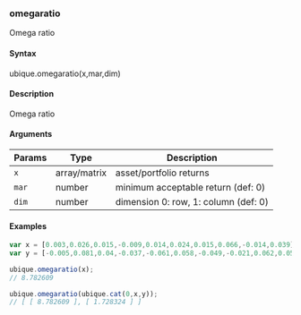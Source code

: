 ### omegaratio

Omega ratio


#### Syntax

ubique.omegaratio(x,mar,dim)


#### Description

Omega ratio  



#### Arguments

|Params|Type|Description
|---------|----|-----------
|`x` | array/matrix | asset/portfolio returns
|`mar` | number | minimum acceptable return (def: 0)
|`dim` | number | dimension 0: row, 1: column (def: 0)


#### Examples

```js
var x = [0.003,0.026,0.015,-0.009,0.014,0.024,0.015,0.066,-0.014,0.039];
var y = [-0.005,0.081,0.04,-0.037,-0.061,0.058,-0.049,-0.021,0.062,0.058];

ubique.omegaratio(x);
// 8.782609

ubique.omegaratio(ubique.cat(0,x,y));
// [ [ 8.782609 ], [ 1.728324 ] ]
```

